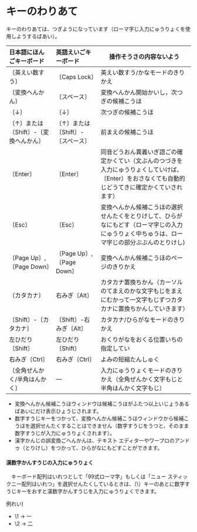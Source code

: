 # キーのわりあて

キーのわりあては、つぎようになっています（ローマ￹字￺じ￻￹入力￺にゅうりょく￻を￹使用￺しよう￻するばあい）。

￹日本語￺にほんご￻キーボード | ￹英語￺えいご￻キーボード | ￹操作￺そうさ￻の￹内容￺ないよう￻
:--|:--|---
〔￹英￺えい￻￹数￺すう￻〕 | 〔Caps Lock〕 | ￹英￺えい￻￹数￺すう￻/かなモードのきりかえ
〔￹変換￺へんかん￻〕|〔スペース〕| ￹変換￺へんかん￻￹開始￺かいし￻，￹次￺つぎ￻の￹候補￺こうほ￻
〔↓〕 | 〔↓〕 | ￹次￺つぎ￻の￹候補￺こうほ￻
〔↑〕または〔Shift〕-〔￹変換￺へんかん￻〕|〔↑〕または〔Shift〕-〔スペース〕| ￹前￺まえ￻の￹候補￺こうほ￻
〔Enter〕 | 〔Enter〕 |  ￹同音￺どうおん￻￹異義￺いぎ￻￹語￺ご￻の￹確定￺かくてい￻（￹文￺ぶん￻のつづきを￹入力￺にゅうりょく￻していけば、〔Enter〕をおさなくても￹自動的￺じどうてき￻に￹確定￺かくてい￻されます）
〔Esc〕 | 〔Esc〕 | ￹変換￺へんかん￻￹候補￺こうほ￻の￹選択￺せんたく￻をとりけして、ひらがなにもどす（ローマ￹字￺じ￻の￹入力￺にゅうりょく￻￹中￺ちゅう￻は、ローマ￹字￺じ￻の￹部分￺ぶぶん￻のとりけし)
〔Page Up〕, 〔Page Down〕 | 〔Page Up〕, 〔Page Down〕 | ￹変換￺へんかん￻￹候補￺こうほ￻のページのきりかえ
〔カタカナ〕| ￹右￺みぎ￻〔Alt〕| カタカナ￹置換￺ちかん￻（カーソルのてまえのかな￹文字￺もじ￻をまえにむかって一￹文字￺もじ￻ずつカタカナに￹置換￺ちかん￻していきます）
〔Shift〕-〔カタカナ〕|〔Shift〕-￹右￺みぎ￻〔Alt〕| カタカナ/ひらがなモードのきりかえ
￹左￺ひだり￻〔Shift〕| ￹左￺ひだり￻〔Shift〕| おくりがなをおくる￹位置￺いち￻の￹指定￺してい￻
￹右￺みぎ￻〔Ctrl〕| ￹右￺みぎ￻〔Ctrl〕| よみの￹短縮￺たんしゅく￻
〔￹全角￺ぜんかく￻/￹半角￺はんかく￻〕| ―| ￹入力￺にゅうりょく￻モードのきりかえ（￹全角￺ぜんかく￻￹文字￺もじ￻と￹半角￺はんかく￻￹文字￺もじ￻）


* ￹変換￺へんかん￻￹候補￺こうほ￻ウィンドウは￹候補￺こうほ￻がふたつ￹以上￺いじょう￻あるばあいにだけ￹表示￺ひょうじ￻されます。
* ￹数字￺すうじ￻キーをつかって、￹変換￺へんかん￻￹候補￺こうほ￻ウィンドウから￹候補￺こうほ￻を￹選択￺せんたく￻することはできません（￹数字￺すうじ￻をうつと、そのまま￹数字￺すうじ￻が￹入力￺にゅうりょく￻されます）。
* ￹漢字￺かんじ￻の￹誤変換￺ごへんかん￻は、テキスト エディターやワープロのアンドゥ（とりけし）をつかって、ひらがなにもどすことができます。

#### ￹漢数字￺かんすうじ￻の￹入力￺にゅうりょく￻

　キーボード￹配列￺はいれつ￻として「99式ローマ字」もしくは「ニュー スティックニー￹配列￺はいれつ￻」を￹選択￺せんたく￻しているときは、〔\〕キーのあとに￹数字￺すうじ￻キーをおすと￹漢数字￺かんすうじ￻を￹入力￺にゅうりょく￻できます。

￹例￺れい￻)

- \1 → 一
- \2 → 二

